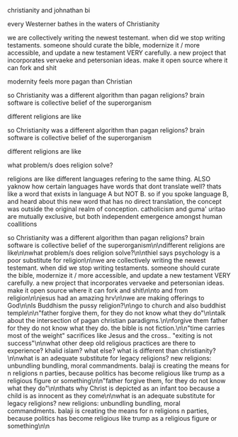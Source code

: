 
christianity and johnathan bi

every Westerner bathes in the waters of Christianity

we are collectively writing the newest testemant. when did we stop writing testaments. someone should curate the bible, modernize it / more accessible, and update a new testament VERY carefully. a new project that incorporates vervaeke and petersonian ideas. make it open source where it can fork and shit


modernity feels more pagan than Christian

so Christianity was a different algorithm than pagan religions? brain software is collective belief of the superorganism

different religions are like

so Christianity was a different algorithm than pagan religions? brain software is collective belief of the superorganism

different religions are like

what problem/s does religion solve?

religions are like different languages refering to the same thing. ALSO yaknow how certain languages have words that dont translate well? thats like a word that exists in language A but NOT B. so if you spoke language B, and heard about this new word that has no direct translation, the concept was outside the original realm of conception. catholicism and guma' uritao are mutually exclusive, but both independent emergence amongst human coallitions

so Christianity was a different algorithm than pagan religions? brain software is collective belief of the superorganism\n\ndifferent religions are like\n\nwhat problem/s does religion solve?\n\nthiel says psychology is a poor substitute for religion\n\nwe are collectively writing the newest testemant. when did we stop writing testaments. someone should curate the bible, modernize it / more accessible, and update a new testament VERY carefully. a new project that incorporates vervaeke and petersonian ideas. make it open source where it can fork and shit\n\nto and from religion\n\njesus had an amazing hrv\n\nwe are making offerings to God\n\nIs Buddhism the pussy religion?\n\ngo to church and also buddhist temple\n\n"father forgive them, for they do not know what they do"\n\ntalk about the intersection of pagan christian paradigms.\n\nforgive them father for they do not know what they do. the bible is not fiction.\n\n"time carries most of the weight" sacrifices like Jesus and the cross.. "exiting is not success"\n\nwhat other deep old religious practices are there to experience? khalid islam? what else? what is different than christianity?\n\nwhat is an adequate substitute for legacy religions? new religions: unbundling bundling, moral commandments. balaji is creating the means for n religions n parties, because politics has become religious like trump as a religious figure or something\n\n"father forgive them, for they do not know what they do"\n\nthats why Christ is depicted as an infant too because a child is as innocent as they come\n\nwhat is an adequate substitute for legacy religions? new religions: unbundling bundling, moral commandments. balaji is creating the means for n religions n parties, because politics has become religious like trump as a religious figure or something\n\n